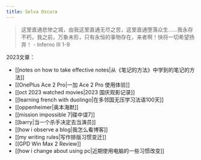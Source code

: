 ```yaml
---
title: Selva Oscura
---
```

> 这里直通悲惨之城，由我这里直通无尽之苦，这里直通堕落众生……我永存不朽，我之前，万象未形，只有永恒的事物存在，来者啊！快将一切希望扬弃！
> \- Inferno III 1-9

2023文章：

- [[notes on how to take effective notes|从《笔记的方法》中学到的笔记的方法]]
- [[OnePlus Ace 2 Pro|一加 Ace 2 Pro 使用体验]]
- [[oct 2023 watched movies|2023 国庆观影记录]]
- [[learning french with duolingo|在多邻国无压学习法语100天]]
- [[oppenheimer|奥本海默]]
- [[mission impossible 7|碟中谍7]]
- [[barry|当一个杀手决定去当演员]]
- [[how i observe a blog|我怎么看博客]]
- [[my writing rules|写作排版习惯变迁]]
- [[GPD Win Max 2 Review]]
- [[how i change about using pc|近期使用电脑的一些习惯改变]]